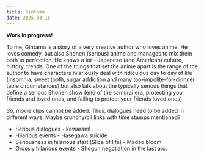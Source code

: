```yaml
---
title: Gintama
date: 2025-03-16
---
```

**Work in progress!**

To me, Gintama is a story of a very creative author who loves anime. He loves comedy, but also Shonen (serious) anime and manages to mix them both to perfection. He knows a lot - Japanese (and American) culture, history, trends. One of the things that set the anime apart is the range of the author to have characters hilariously deal with ridiculous day to day of life (insomnia, sweet tooth, sugar addiction and many too-impolite-for-dinnner table circumstances) but also talk about the typically serious things that define a serious Shonen show (end of the samurai era, protecting your friends and loved ones, and failing to protect your friends loved ones)

So, movie clips cannot be added. Thus, dialogues need to be added in different ways. Maybe crunchyroll links with time stamps mentioned?

- Serious dialogues - kawarani!
- Hilarious events - Hasegawa suicide
- Seriousness in hilarious start (Slice of life) - Madao bloom
- Grossly hilarious events - Shogun negotiation in the last arc.